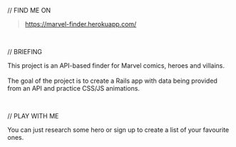 // FIND ME ON
> https://marvel-finder.herokuapp.com/

<br>

// BRIEFING

This project is an API-based finder for Marvel comics, heroes and villains. 
<br><br>
The goal of the project is to create a Rails app with data being provided from an API and practice CSS/JS animations. 

<br>

// PLAY WITH ME

You can just research some hero or sign up to create a list of your favourite ones.

